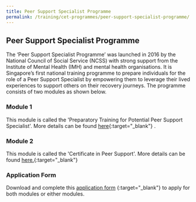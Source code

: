 ```yaml
---
title: Peer Support Specialist Programme
permalink: /training/cet-programmes/peer-support-specialist-programme/
---
```



## Peer Support Specialist Programme

The ‘Peer Support Specialist Programme’ was launched in 2016 by the National Council of Social Service (NCSS) with strong support from the Institute of Mental Health (IMH) and mental health organisations. It is Singapore’s first national training programme to prepare individuals for the role of a Peer Support Specialist by empowering them to leverage their lived experiences to support others on their recovery journeys. The programme consists of two modules as shown below.

### Module 1

This module is called the 'Preparatory Training for Potential Peer Support Specialist'. More details can be found  [here]( https://ncss-ssi-staging.netlify.app/training/cet-programmes/preparatory-training-for-potential-peer-support-specialist/){:target="_blank"}   .

### Module 2

This module is called the 'Certificate in Peer Support'. More details can be found  [here.](https://ncss-ssi-staging.netlify.app/training/cet-programmes/certificate-in-peer-support/){:target="_blank"}   

### Application Form

Download and complete this  [application form](https://ncss-ssi-staging.netlify.app/images/training/Application%20form_Prep%20and%20CPS_Run%206.pdf) {:target="_blank"} to apply for both modules or either modules.
  
